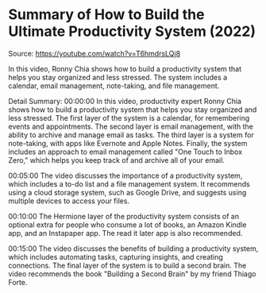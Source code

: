 # Summary of How to Build the Ultimate Productivity System (2022)

Source: https://youtube.com/watch?v=T6hmdrsLQj8

In this video, Ronny Chia shows how to build a productivity system that helps you stay organized and less stressed. The system includes a calendar, email management, note-taking, and file management.

Detail Summary: 
00:00:00
In this video, productivity expert Ronny Chia shows how to build a productivity system that helps you stay organized and less stressed. The first layer of the system is a calendar, for remembering events and appointments. The second layer is email management, with the ability to archive and manage email as tasks. The third layer is a system for note-taking, with apps like Evernote and Apple Notes. Finally, the system includes an approach to email management called "One Touch to Inbox Zero," which helps you keep track of and archive all of your email.

00:05:00
The video discusses the importance of a productivity system, which includes a to-do list and a file management system. It recommends using a cloud storage system, such as Google Drive, and suggests using multiple devices to access your files.

00:10:00
The Hermione layer of the productivity system consists of an optional extra for people who consume a lot of books, an Amazon Kindle app, and an Instapaper app. The read it later app is also recommended.

00:15:00
The video discusses the benefits of building a productivity system, which includes automating tasks, capturing insights, and creating connections. The final layer of the system is to build a second brain. The video recommends the book "Building a Second Brain" by my friend Thiago Forte.

